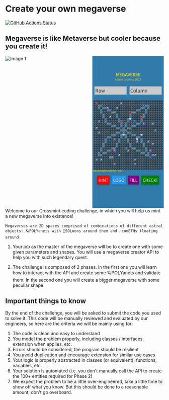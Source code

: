 # Create your own megaverse
[![GitHub Actions Status](https://img.shields.io/github/workflow/status/gruningzen202302/megaverse-albert-gruning/Node.js%20CI?label=Tests)](https://github.com/gruningzen202302/megaverse-albert-gruning/actions)

## Megaverse is like Metaverse but cooler because you create it!

<div style="display: flex; justify-content: space-between;">
    <img src="https://github.com/gruningzen202302/megaverse-albert-gruning/assets/124462872/e8e69456-83e2-4707-ba8d-d5346dc52b80" alt="Image 1" width="45%">
    <img src="./assets/final-screen.jpg" alt="Image 2" width="45%">
</div>
Welcome to our Crossmint coding challenge, in which you will help us mint a new megaverse into existence!

    Megaverses are 2D spaces comprised of combinations of different astral objects: 🪐POLYanets with 🌙SOLoons around them and ☄comETHs floating around.

1. Your job as the master of the megaverse will be to create one with some given parameters and shapes. You will use a megaverse creator API to help you with such legendary quest.

1. The challenge is composed of 2 phases. In the first one you will learn how to interact with the API and create some 🪐POLYanets and validate them. In the second one you will create a bigger megaverse with some peculiar shape.

## Important things to know

By the end of the challenge, you will be asked to submit the code you used to solve it. This code will be manually reviewed and evaluated by our engineers, so here are the criteria we will be mainly using for:

1. The code is clean and easy to understand
1. You model the problem properly, including classes / interfaces, extension when applies, etc.
1. Errors should be considered, the program should be resilient
1. You avoid duplication and encourage extension for similar use cases
1. Your logic is properly abstracted in classes (or equivalent), functions, variables, etc.
1. Your solution is automated (i.e. you don't manually call the API to create the 100+ entities required for Phase 2)
1. We expect the problem to be a little over-engineered, take a little time to show off what you know. But this should be done to a reasonable amount, don't go overboard.
